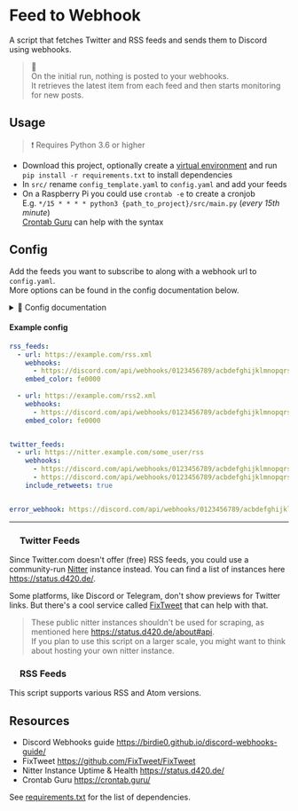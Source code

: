 # Feed to Webhook

A script that fetches Twitter and RSS feeds and sends them to Discord using webhooks.  

>📌  
> On the initial run, nothing is posted to your webhooks.  
> It retrieves the latest item from each feed and then starts monitoring for new posts.  

## Usage

> ❗ Requires Python 3.6 or higher

- Download this project, optionally create a [virtual environment](https://docs.python.org/3/library/venv.html) and run `pip install -r requirements.txt` to install dependencies  
- In `src/` rename `config_template.yaml` to `config.yaml` and add your feeds
- On a Raspberry Pi you could use `crontab -e` to create a cronjob  
  E.g. `*/15 * * * * python3 {path_to_project}/src/main.py` (*every 15th minute*)  
  [Crontab Guru](https://crontab.guru/) can help with the syntax

## Config

Add the feeds you want to subscribe to along with a webhook url to `config.yaml`.  
More options can be found in the config documentation below.

<details>
  <summary>👀 Config documentation</summary>

<br>

The config is divided into three main sections: `rss_feeds`, `twitter_feeds`, and `error_webhook`.

#### `rss_feeds`

- `url`: URL of the RSS feed.
- `webhooks`: A list of webhook URLs. When a new item is found, a message will be sent to each of these webhooks.
- `embed_color`: The color to be used for the embed in the Discord message. This should be a hexadecimal color code **without** `#`.

#### `twitter_feeds`

- `url`: URL of the Twitter feed.
- `webhooks`: A list of webhook URLs. When a new tweet is found, a message will be sent to each of these webhooks.
- `include_retweets`: A boolean value that determines whether retweets should be included.

#### `error_webhook`

- A single webhook URL. If an error occurs while processing the feeds, a message will be sent to this webhook.

</details>

#### Example config

``` yaml
rss_feeds:
  - url: https://example.com/rss.xml
    webhooks:
      - https://discord.com/api/webhooks/0123456789/acbdefghijklmnopqrstuvwxyz
    embed_color: fe0000
    
  - url: https://example.com/rss2.xml
    webhooks:
      - https://discord.com/api/webhooks/0123456789/acbdefghijklmnopqrstuvwxyz
    embed_color: fe0000


twitter_feeds:
  - url: https://nitter.example.com/some_user/rss
    webhooks:
      - https://discord.com/api/webhooks/0123456789/acbdefghijklmnopqrstuvwxyz
      - https://discord.com/api/webhooks/0123456789/acbdefghijklmnopqrstuvwxyz
    include_retweets: true


error_webhook: https://discord.com/api/webhooks/0123456789/acbdefghijklmnopqrstuvwxyz
```

---

### <img src="https://github.com/mriot/feed-to-webhook/assets/24588573/d1d57576-63ad-4a58-8eb2-e45d2e05e636" height="15" /> Twitter Feeds

Since Twitter.com doesn't offer (free) RSS feeds, you could use a community-run [Nitter](https://github.com/zedeus/nitter) instance instead. You can find a list of instances here <https://status.d420.de/>.  

Some platforms, like Discord or Telegram, don't show previews for Twitter links. But there's a cool service called [FixTweet](https://github.com/FixTweet/FixTweet) that can help with that.

> These public nitter instances shouldn't be used for scraping, as mentioned here <https://status.d420.de/about#api>.  
> If you plan to use this script on a larger scale, you might want to think about hosting your own nitter instance.

### <img src="https://github.com/mriot/feed-to-webhook/assets/24588573/8548a7e7-4f34-46f3-9adf-66f627ced6f9" height="15" /> RSS Feeds

This script supports various RSS and Atom versions.

## Resources

- Discord Webhooks guide <https://birdie0.github.io/discord-webhooks-guide/>
- FixTweet <https://github.com/FixTweet/FixTweet>
- Nitter Instance Uptime & Health <https://status.d420.de/>
- Crontab Guru <https://crontab.guru/>

See [requirements.txt](requirements.txt) for the list of dependencies.
